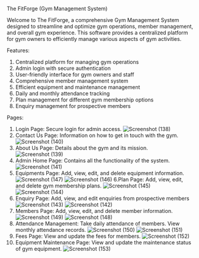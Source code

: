 The FitForge (Gym Management System)

Welcome to The FitForge, a comprehensive Gym Management System designed to streamline and optimize gym operations, member management, and overall gym experience. This software provides a centralized platform for gym owners to efficiently manage various aspects of gym activities.

Features:
1. Centralized platform for managing gym operations
2. Admin login with secure authentication
3. User-friendly interface for gym owners and staff
4. Comprehensive member management system
5. Efficient equipment and maintenance management
6. Daily and monthly attendance tracking
7. Plan management for different gym membership options
8. Enquiry management for prospective members

Pages:
1. Login Page: Secure login for admin access.
   ![Screenshot (138)](https://github.com/chinmaya117/FitForge/assets/105554741/c4c880a5-e0af-4df1-b0bd-c7ea93802543)
2. Contact Us Page: Information on how to get in touch with the gym.
   ![Screenshot (140)](https://github.com/chinmaya117/FitForge/assets/105554741/7849951d-0e02-406b-859c-e9204a076807)
3. About Us Page: Details about the gym and its mission.
   ![Screenshot (139)](https://github.com/chinmaya117/FitForge/assets/105554741/e02807ec-8e5b-4d79-9c83-70322af34eb8)
4. Admin Home Page: Contains all the functionality of the system.
   ![Screenshot (141)](https://github.com/chinmaya117/FitForge/assets/105554741/493e590a-681c-434e-887d-cabb969de5f4)
5. Equipments Page: Add, view, edit, and delete equipment information.
   ![Screenshot (147)](https://github.com/chinmaya117/FitForge/assets/105554741/4f0fb294-89f0-4b82-89b6-58ff7b4a7cd0)
   ![Screenshot (146)](https://github.com/chinmaya117/FitForge/assets/105554741/94a7913f-b3d2-4092-a31e-7742e18da452)
6.Plan Page: Add, view, edit, and delete gym membership plans.
![Screenshot (145)](https://github.com/chinmaya117/FitForge/assets/105554741/1414e71c-7e75-4abf-998e-0df67a40445e)
![Screenshot (144)](https://github.com/chinmaya117/FitForge/assets/105554741/93a571ac-8d1f-46b6-abe5-11d636108cab)
7. Enquiry Page: Add, view, and edit enquiries from prospective members
![Screenshot (143)](https://github.com/chinmaya117/FitForge/assets/105554741/be7166c4-81ee-47b7-b033-e54817fea069)
![Screenshot (142)](https://github.com/chinmaya117/FitForge/assets/105554741/1b1e07a4-bedd-47df-84c7-064d63ee774f)
8. Members Page: Add, view, edit, and delete member information.
![Screenshot (149)](https://github.com/chinmaya117/FitForge/assets/105554741/062e8971-3d07-48a1-9db9-7ed018542f59)
![Screenshot (148)](https://github.com/chinmaya117/FitForge/assets/105554741/3559c562-d2c4-4384-8162-355603b0f516)
9. Attendance Management: Take daily attendance of members. View monthly attendance records.
![Screenshot (150)](https://github.com/chinmaya117/FitForge/assets/105554741/d18b873c-8f64-4eec-9b6f-2421c117a8b5)
![Screenshot (151)](https://github.com/chinmaya117/FitForge/assets/105554741/113221aa-27f3-4a87-8508-d2330c346885)
10. Fees Page: View and update the fees for members.
![Screenshot (152)](https://github.com/chinmaya117/FitForge/assets/105554741/a9f0919b-3d09-4258-8b98-a7fca0ad2b6f)
11. Equipment Maintenance Page: View and update the maintenance status of gym equipment.
![Screenshot (153)](https://github.com/chinmaya117/FitForge/assets/105554741/ad9d67bd-559a-4aa8-842d-df153deee4f0)
